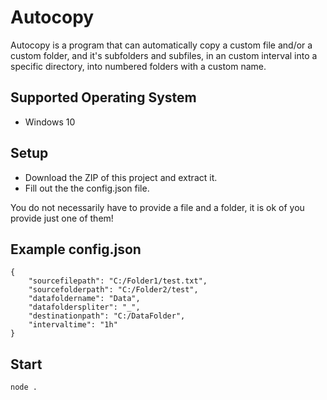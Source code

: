 # Autocopy
Autocopy is a program that can automatically copy a custom file and/or a custom folder, and it's subfolders and subfiles, in an custom interval into a specific directory, into numbered folders with a custom name.

## Supported Operating System
- Windows 10

## Setup
- Download the ZIP of this project and extract it.
- Fill out the the config.json file.
 
You do not necessarily have to provide a file and a folder, it is ok of you provide just one of them!

## Example config.json
```
{
    "sourcefilepath": "C:/Folder1/test.txt",  
    "sourcefolderpath": "C:/Folder2/test",
    "datafoldername": "Data",
    "datafolderspliter": "_",
    "destinationpath": "C:/DataFolder",
    "intervaltime": "1h"
}
```

## Start
```node .```

